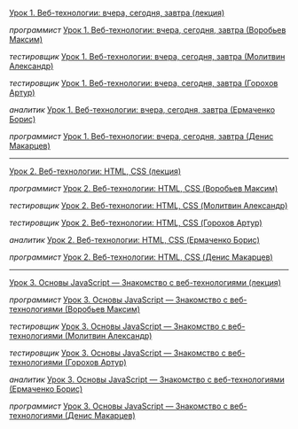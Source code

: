 [Урок 1. Веб-технологии: вчера, сегодня, завтра (лекция)](https://youtu.be/ekr0TCsYbg4)

_программист_ [Урок 1. Веб-технологии: вчера, сегодня, завтра (Воробьев Максим)](https://youtu.be/2zrb8gXv8_0)

_тестировщик_ [Урок 1. Веб-технологии: вчера, сегодня, завтра (Молитвин Александр)](https://youtu.be/f2CmcIuxa_o)

_тестировщик_ [Урок 1. Веб-технологии: вчера, сегодня, завтра (Горохов Артур)](https://youtu.be/lbk6qmFEAf8)

_аналитик_ [Урок 1. Веб-технологии: вчера, сегодня, завтра (Ермаченко Борис)](https://youtu.be/nl8CfEkvmws)

_программист_ [Урок 1. Веб-технологии: вчера, сегодня, завтра (Денис Макарцев)](https://youtu.be/okgM-yO-BWM)

---

[Урок 2. Веб-технологии: HTML, CSS (лекция)](https://youtu.be/ReIKpnFQ4-c)

_программист_ [Урок 2. Веб-технологии: HTML, CSS (Воробьев Максим)](https://youtu.be/SbEoFk0wohE)

_тестировщик_ [Урок 2. Веб-технологии: HTML, CSS (Молитвин Александр)](https://youtu.be/MG_Wmu3kpsI)

_тестировщик_ [Урок 2. Веб-технологии: HTML, CSS (Горохов Артур)](https://youtu.be/TBsUQR38Tbs)

_аналитик_ [Урок 2. Веб-технологии: HTML, CSS (Ермаченко Борис)](https://youtu.be/TK9g65mV6JU)

_программист_ [Урок 2. Веб-технологии: HTML, CSS (Денис Макарцев)](https://youtu.be/bIeFLgikz5M)

---

[Урок 3. Основы JavaScript — Знакомство с веб-технологиями (лекция)](https://youtu.be/ej6KLmqnvXs)

_программист_ [Урок 3. Основы JavaScript — Знакомство с веб-технологиями (Воробьев Максим)](https://youtu.be/JyHMUkRSwR8)

_тестировщик_ [Урок 3. Основы JavaScript — Знакомство с веб-технологиями (Молитвин Александр)]()

_тестировщик_ [Урок 3. Основы JavaScript — Знакомство с веб-технологиями (Горохов Артур)]()

_аналитик_ [Урок 3. Основы JavaScript — Знакомство с веб-технологиями (Ермаченко Борис)]()

_программист_ [Урок 3. Основы JavaScript — Знакомство с веб-технологиями (Денис Макарцев)]()
